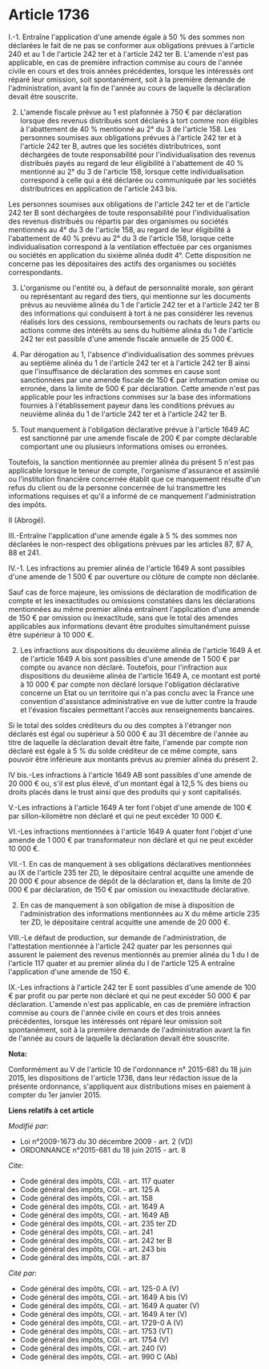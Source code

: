 # Article 1736

I.-1. Entraîne l'application d'une amende égale à 50 % des sommes non déclarées le fait de ne pas se conformer aux
obligations prévues à l'article 240 et au 1 de l'article 242 ter et à l'article 242 ter B. L'amende n'est pas applicable, en
cas de première infraction commise au cours de l'année civile en cours et des trois années précédentes, lorsque les
intéressés ont réparé leur omission, soit spontanément, soit à la première demande de l'administration, avant la fin de
l'année au cours de laquelle la déclaration devait être souscrite. 

2. L'amende fiscale prévue au 1 est plafonnée à 750 € par déclaration lorsque des revenus distribués sont déclarés à tort
comme non éligibles à l'abattement de 40 % mentionné au 2° du 3 de l'article 158. Les personnes soumises aux obligations
prévues à l'article 242 ter et à l'article 242 ter B, autres que les sociétés distributrices, sont déchargées de toute
responsabilité pour l'individualisation des revenus distribués payés au regard de leur éligibilité à l'abattement de 40 %
mentionné au 2° du 3 de l'article 158, lorsque cette individualisation correspond à celle qui a été déclarée ou communiquée
par les sociétés distributrices en application de l'article 243 bis. 

Les personnes soumises aux obligations de l'article 242 ter et de l'article 242 ter B sont déchargées de toute responsabilité
pour l'individualisation des revenus distribués ou répartis par des organismes ou sociétés mentionnés au 4° du 3 de l'article
158, au regard de leur éligibilité à l'abattement de 40 % prévu au 2° du 3 de l'article 158, lorsque cette individualisation
correspond à la ventilation effectuée par ces organismes ou sociétés en application du sixième alinéa dudit 4°. Cette
disposition ne concerne pas les dépositaires des actifs des organismes ou sociétés correspondants. 

3. L'organisme ou l'entité ou, à défaut de personnalité morale, son gérant ou représentant au regard des tiers, qui mentionne
sur les documents prévus au neuvième alinéa du 1 de l'article 242 ter et à l'article 242 ter B des informations qui
conduisent à tort à ne pas considérer les revenus réalisés lors des cessions, remboursements ou rachats de leurs parts ou
actions comme des intérêts au sens du huitième alinéa du 1 de l'article 242 ter est passible d'une amende fiscale annuelle de
25 000 €. 

4. Par dérogation au 1, l'absence d'individualisation des sommes prévues au septième alinéa du 1 de l'article 242 ter et à
l'article 242 ter B ainsi que l'insuffisance de déclaration des sommes en cause sont sanctionnées par une amende fiscale de
150 € par information omise ou erronée, dans la limite de 500 € par déclaration. Cette amende n'est pas applicable pour les
infractions commises sur la base des informations fournies à l'établissement payeur dans les conditions prévues au neuvième
alinéa du 1 de l'article 242 ter et à l'article 242 ter B. 

5. Tout manquement à l'obligation déclarative prévue à l'article 1649 AC est sanctionné par une amende fiscale de 200 € par
compte déclarable comportant une ou plusieurs informations omises ou erronées.

Toutefois, la sanction mentionnée au premier alinéa du présent 5 n'est pas applicable lorsque le teneur de compte,
l'organisme d'assurance et assimilé ou l'institution financière concernée établit que ce manquement résulte d'un refus du
client ou de la personne concernée de lui transmettre les informations requises et qu'il a informé de ce manquement
l'administration des impôts. 

II (Abrogé). 

III.-Entraîne l'application d'une amende égale à 5 % des sommes non déclarées le non-respect des obligations prévues par les
articles 87, 87 A, 88 et 241. 

IV.-1. Les infractions au premier alinéa de l'article 1649 A sont passibles d'une amende de 1 500 € par ouverture ou clôture
de compte non déclarée. 

Sauf cas de force majeure, les omissions de déclaration de modification de compte et les inexactitudes ou omissions
constatées dans les déclarations mentionnées au même premier alinéa entraînent l'application d'une amende de 150 € par
omission ou inexactitude, sans que le total des amendes applicables aux informations devant être produites simultanément
puisse être supérieur à 10 000 €. 

2. Les infractions aux dispositions du deuxième alinéa de l'article 1649 A et de l'article 1649 A bis sont passibles d'une
amende de 1 500 € par compte ou avance non déclaré. Toutefois, pour l'infraction aux dispositions du deuxième alinéa de
l'article 1649 A, ce montant est porté à 10 000 € par compte non déclaré lorsque l'obligation déclarative concerne un Etat ou
un territoire qui n'a pas conclu avec la France une convention d'assistance administrative en vue de lutter contre la fraude
et l'évasion fiscales permettant l'accès aux renseignements bancaires. 

Si le total des soldes créditeurs du ou des comptes à l'étranger non déclarés est égal ou supérieur à 50 000 € au 31 décembre
de l'année au titre de laquelle la déclaration devait être faite, l'amende par compte non déclaré est égale à 5 % du solde
créditeur de ce même compte, sans pouvoir être inférieure aux montants prévus au premier alinéa du présent 2. 

IV bis.-Les infractions à l'article 1649 AB sont passibles d'une amende de 20 000 € ou, s'il est plus élevé, d'un montant
égal à 12,5 % des biens ou droits placés dans le trust ainsi que des produits qui y sont capitalisés. 

V.-Les infractions à l'article 1649 A ter font l'objet d'une amende de 100 € par sillon-kilomètre non déclaré et qui ne peut
excéder 10 000 €. 

VI.-Les infractions mentionnées à l'article 1649 A quater font l'objet d'une amende de 1 000 € par transformateur non déclaré
et qui ne peut excéder 10 000 €. 

VII.-1. En cas de manquement à ses obligations déclaratives mentionnées au IX de l'article 235 ter ZD, le dépositaire central
acquitte une amende de 20 000 € pour absence de dépôt de la déclaration et, dans la limite de 20 000 € par déclaration, de
150 € par omission ou inexactitude déclarative. 

2. En cas de manquement à son obligation de mise à disposition de l'administration des informations mentionnées au X du même
article 235 ter ZD, le dépositaire central acquitte une amende de 20 000 €. 

VIII.-Le défaut de production, sur demande de l'administration, de l'attestation mentionnée à l'article 242 quater par les
personnes qui assurent le paiement des revenus mentionnés au premier alinéa du 1 du I de l'article 117 quater et au premier
alinéa du I de l'article 125 A entraîne l'application d'une amende de 150 €. 

IX.-Les infractions à l'article 242 ter E sont passibles d'une amende de 100 € par profit ou par perte non déclaré et qui ne
peut excéder 50 000 € par déclaration. L'amende n'est pas applicable, en cas de première infraction commise au cours de
l'année civile en cours et des trois années précédentes, lorsque les intéressés ont réparé leur omission soit spontanément,
soit à la première demande de l'administration avant la fin de l'année au cours de laquelle la déclaration devait être
souscrite.

**Nota:**

Conformément au V de l'article 10 de l'ordonnance n° 2015-681 du 18 juin 2015, les dispositions de l'article 1736, dans leur
rédaction issue de la présente ordonnance, s'appliquent aux distributions mises en paiement à compter du 1er janvier 2015.

**Liens relatifs à cet article**

_Modifié par_:

  - Loi n°2009-1673 du 30 décembre 2009 - art. 2 (VD)
  - ORDONNANCE n°2015-681 du 18 juin 2015 - art. 8

_Cite_:

  - Code général des impôts, CGI. - art. 117 quater
  - Code général des impôts, CGI. - art. 125 A
  - Code général des impôts, CGI. - art. 158
  - Code général des impôts, CGI. - art. 1649 A
  - Code général des impôts, CGI. - art. 1649 AB
  - Code général des impôts, CGI. - art. 235 ter ZD
  - Code général des impôts, CGI. - art. 241
  - Code général des impôts, CGI. - art. 242 ter B
  - Code général des impôts, CGI. - art. 243 bis
  - Code général des impôts, CGI. - art. 87

_Cité par_:

  - Code général des impôts, CGI. - art. 125-0 A (V)
  - Code général des impôts, CGI. - art. 1649 A bis (V)
  - Code général des impôts, CGI. - art. 1649 A quater (V)
  - Code général des impôts, CGI. - art. 1649 A ter (V)
  - Code général des impôts, CGI. - art. 1729-0 A (V)
  - Code général des impôts, CGI. - art. 1753 (VT)
  - Code général des impôts, CGI. - art. 1754 (V)
  - Code général des impôts, CGI. - art. 240 (V)
  - Code général des impôts, CGI. - art. 990 C (Ab)
